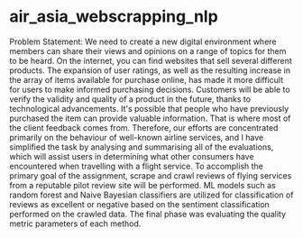 # air_asia_webscrapping_nlp

Problem Statement:
We need to create a new digital environment where members can share their views and opinions on a range of topics for them to be heard. On the internet, you can find websites that sell several different products. The expansion of user ratings, as well as the resulting increase in the array of items available for purchase online, has made it more difficult for users to make informed purchasing decisions. Customers will be able to verify the validity and quality of a product in the future, thanks to technological advancements. It's possible that people who have previously purchased the item can provide valuable information. That is where most of the client feedback comes from. Therefore, our efforts are concentrated primarily on the behaviour of well-known airline services, and I have simplified the task by analysing and summarising all of the evaluations, which will assist users in determining what other consumers have encountered when travelling with a flight service. To accomplish the primary goal of the assignment, scrape and crawl reviews of flying services from a reputable pilot review site will be performed. ML models such as random forest and Naive Bayesian classifiers are utilized for classification of reviews as excellent or negative based on the sentiment classification performed on the crawled data. The final phase was evaluating the quality metric parameters of each method.
